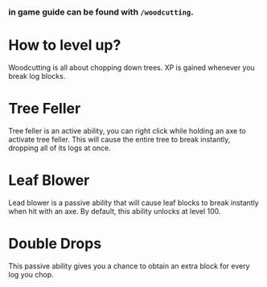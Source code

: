 ### in game guide can be found with `/woodcutting`.

# How to level up?
Woodcutting is all about chopping down trees. XP is gained whenever you break log blocks.

# Tree Feller
Tree feller is an active ability, you can right click while holding an axe to activate tree feller. This will cause the entire tree to break instantly, dropping all of its logs at once.

# Leaf Blower
Lead blower is a passive ability that will cause leaf blocks to break instantly when hit with an axe. By default, this ability unlocks at level 100.

# Double Drops
This passive ability gives you a chance to obtain an extra block for every log you chop.